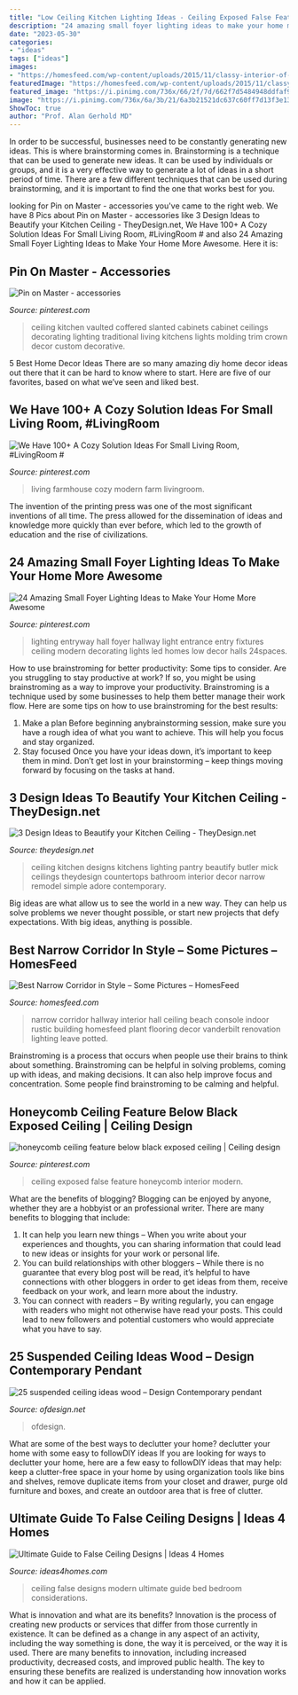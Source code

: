```yaml
---
title: "Low Ceiling Kitchen Lighting Ideas - Ceiling Exposed False Feature Honeycomb Interior Modern"
description: "24 amazing small foyer lighting ideas to make your home more awesome"
date: "2023-05-30"
categories:
- "ideas"
tags: ["ideas"]
images:
- "https://homesfeed.com/wp-content/uploads/2015/11/classy-interior-of-narrow-hallway-design-with-wall-picture-and-vintage-rustic-console-table-with-potted-indoor-plant-and-concrete-flooring.jpg"
featuredImage: "https://homesfeed.com/wp-content/uploads/2015/11/classy-interior-of-narrow-hallway-design-with-wall-picture-and-vintage-rustic-console-table-with-potted-indoor-plant-and-concrete-flooring.jpg"
featured_image: "https://i.pinimg.com/736x/66/2f/7d/662f7d5484948ddfaf94326e676edab1.jpg"
image: "https://i.pinimg.com/736x/6a/3b/21/6a3b21521dc637c60ff7d13f3e13c74c--vaulted-coffered-ceiling-kitchen-sink-faucets.jpg"
ShowToc: true
author: "Prof. Alan Gerhold MD"
---
```



In order to be successful, businesses need to be constantly generating new ideas. This is where brainstorming comes in. Brainstorming is a technique that can be used to generate new ideas. It can be used by individuals or groups, and it is a very effective way to generate a lot of ideas in a short period of time. There are a few different techniques that can be used during brainstorming, and it is important to find the one that works best for you.

	

		
looking for Pin on Master - accessories you've came to the right web. We have 8 Pics about Pin on Master - accessories like 3 Design Ideas to Beautify your Kitchen Ceiling - TheyDesign.net, We Have 100+ A Cozy Solution Ideas For Small Living Room, #LivingRoom # and also 24 Amazing Small Foyer Lighting Ideas to Make Your Home More Awesome. Here it is:
		
    
## Pin On Master - Accessories

<img loading=lazy src="https://i.pinimg.com/736x/6a/3b/21/6a3b21521dc637c60ff7d13f3e13c74c--vaulted-coffered-ceiling-kitchen-sink-faucets.jpg" onerror="this.onerror=null;this.src='https://tse3.mm.bing.net/th?id=OIP.t0PiNpjyzwT39d7fTOneBwHaLH&amp;pid=15.1';" alt="Pin on Master - accessories">

_Source: pinterest.com_

>ceiling kitchen vaulted coffered slanted cabinets cabinet ceilings decorating lighting traditional living kitchens lights molding trim crown decor custom decorative. 

	

5 Best Home Decor Ideas
There are so many amazing diy home decor ideas out there that it can be hard to know where to start. Here are five of our favorites, based on what we’ve seen and liked best.

    
## We Have 100+ A Cozy Solution Ideas For Small Living Room, #LivingRoom #

<img loading=lazy src="https://i.pinimg.com/736x/66/2f/7d/662f7d5484948ddfaf94326e676edab1.jpg" onerror="this.onerror=null;this.src='https://tse4.mm.bing.net/th?id=OIP.ftqA7CfiSVasObU_IJ7iPAHaNF&amp;pid=15.1';" alt="We Have 100+ A Cozy Solution Ideas For Small Living Room, #LivingRoom #">

_Source: pinterest.com_

>living farmhouse cozy modern farm livingroom. 

	

The invention of the printing press was one of the most significant inventions of all time. The press allowed for the dissemination of ideas and knowledge more quickly than ever before, which led to the growth of education and the rise of civilizations.

    
## 24 Amazing Small Foyer Lighting Ideas To Make Your Home More Awesome

<img loading=lazy src="https://i.pinimg.com/736x/8d/f8/e8/8df8e8eff46c19aaa86c01de85bf613a.jpg" onerror="this.onerror=null;this.src='https://tse1.mm.bing.net/th?id=OIP.oj31Gb-b71-lKTm7jQr1XAHaLD&amp;pid=15.1';" alt="24 Amazing Small Foyer Lighting Ideas to Make Your Home More Awesome">

_Source: pinterest.com_

>lighting entryway hall foyer hallway light entrance entry fixtures ceiling modern decorating lights led homes low decor halls 24spaces. 

	

How to use brainstroming for better productivity: Some tips to consider.
Are you struggling to stay productive at work? If so, you might be using brainstroming as a way to improve your productivity. Brainstroming is a technique used by some businesses to help them better manage their work flow. Here are some tips on how to use brainstroming for the best results: 
1) Make a plan 
Before beginning anybrainstorming session, make sure you have a rough idea of what you want to achieve. This will help you focus and stay organized. 
2) Stay focused 
Once you have your ideas down, it’s important to keep them in mind. Don’t get lost in your brainstorming – keep things moving forward by focusing on the tasks at hand.

    
## 3 Design Ideas To Beautify Your Kitchen Ceiling - TheyDesign.net

<img loading=lazy src="https://theydesign.net/wp-content/uploads/2017/06/the-best-kitchen-ceiling-ideas-theydesign-intended-for-kitchen-ceiling-3-design-ideas-to-beautify-your-kitchen-ceiling.jpg" onerror="this.onerror=null;this.src='https://tse1.mm.bing.net/th?id=OIP.aSmexZoHoC-HPDFIFc53fAHaLH&amp;pid=15.1';" alt="3 Design Ideas to Beautify your Kitchen Ceiling - TheyDesign.net">

_Source: theydesign.net_

>ceiling kitchen designs kitchens lighting pantry beautify butler mick ceilings theydesign countertops bathroom interior decor narrow remodel simple adore contemporary. 

	

Big ideas are what allow us to see the world in a new way. They can help us solve problems we never thought possible, or start new projects that defy expectations. With big ideas, anything is possible.

    
## Best Narrow Corridor In Style – Some Pictures – HomesFeed

<img loading=lazy src="https://homesfeed.com/wp-content/uploads/2015/11/classy-interior-of-narrow-hallway-design-with-wall-picture-and-vintage-rustic-console-table-with-potted-indoor-plant-and-concrete-flooring.jpg" onerror="this.onerror=null;this.src='https://tse1.mm.bing.net/th?id=OIP.N2J1a8jR_QJDbY0rmVp3MQHaLH&amp;pid=15.1';" alt="Best Narrow Corridor in Style – Some Pictures – HomesFeed">

_Source: homesfeed.com_

>narrow corridor hallway interior hall ceiling beach console indoor rustic building homesfeed plant flooring decor vanderbilt renovation lighting leave potted. 

	

Brainstroming is a process that occurs when people use their brains to think about something. Brainstroming can be helpful in solving problems, coming up with ideas, and making decisions. It can also help improve focus and concentration. Some people find brainstroming to be calming and helpful.

    
## Honeycomb Ceiling Feature Below Black Exposed Ceiling | Ceiling Design

<img loading=lazy src="https://i.pinimg.com/736x/4a/b9/fd/4ab9fd8fb738aa9285624417bfdbce7e.jpg" onerror="this.onerror=null;this.src='https://tse4.mm.bing.net/th?id=OIP.ODA4877nWDjBIdupqtHGKwHaJ4&amp;pid=15.1';" alt="honeycomb ceiling feature below black exposed ceiling | Ceiling design">

_Source: pinterest.com_

>ceiling exposed false feature honeycomb interior modern. 

	

What are the benefits of blogging?
Blogging can be enjoyed by anyone, whether they are a hobbyist or an professional writer. There are many benefits to blogging that include: 
1. It can help you learn new things – When you write about your experiences and thoughts, you can sharing information that could lead to new ideas or insights for your work or personal life. 
2. You can build relationships with other bloggers – While there is no guarantee that every blog post will be read, it’s helpful to have connections with other bloggers in order to get ideas from them, receive feedback on your work, and learn more about the industry. 
3. You can connect with readers – By writing regularly, you can engage with readers who might not otherwise have read your posts. This could lead to new followers and potential customers who would appreciate what you have to say. 

    
## 25 Suspended Ceiling Ideas Wood – Design Contemporary Pendant

<img loading=lazy src="https://www.ofdesign.net/wp-content/uploads/files/6/7/3/25-suspended-ceiling-ideas-wood-design-contemporary-pendant-18-673.jpg" onerror="this.onerror=null;this.src='https://tse2.mm.bing.net/th?id=OIP.TW-pLVOlk80f0vibTt0qSQHaLH&amp;pid=15.1';" alt="25 suspended ceiling ideas wood – Design Contemporary pendant">

_Source: ofdesign.net_

>ofdesign. 

	

What are some of the best ways to declutter your home?
declutter your home with some easy to followDIY ideas 
If you are looking for ways to declutter your home, here are a few easy to followDIY ideas that may help: keep a clutter-free space in your home by using organization tools like bins and shelves, remove duplicate items from your closet and drawer, purge old furniture and boxes, and create an outdoor area that is free of clutter.

    
## Ultimate Guide To False Ceiling Designs | Ideas 4 Homes

<img loading=lazy src="http://www.ideas4homes.com/wp-content/uploads/2015/09/Innovative-False-Ceiling-Designs-for-Modern-Bedroom-with-Oak-Bed-and-White-Bedding-near-Teak-Desk-1024x757.jpg" onerror="this.onerror=null;this.src='https://tse3.mm.bing.net/th?id=OIP.hmFhgoZpbzYo8Nf4gZE9egHaFe&amp;pid=15.1';" alt="Ultimate Guide to False Ceiling Designs | Ideas 4 Homes">

_Source: ideas4homes.com_

>ceiling false designs modern ultimate guide bed bedroom considerations. 

	

What is innovation and what are its benefits?
Innovation is the process of creating new products or services that differ from those currently in existence. It can be defined as a change in any aspect of an activity, including the way something is done, the way it is perceived, or the way it is used. 
There are many benefits to innovation, including increased productivity, decreased costs, and improved public health. The key to ensuring these benefits are realized is understanding how innovation works and how it can be applied.

